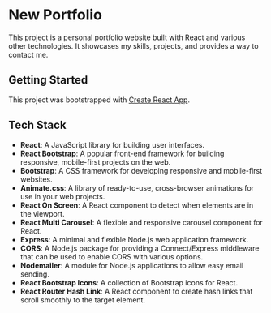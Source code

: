 # New Portfolio

This project is a personal portfolio website built with React and various other technologies. It showcases my skills, projects, and provides a way to contact me.

## Getting Started

This project was bootstrapped with [Create React App](https://github.com/facebook/create-react-app).

## Tech Stack

- **React**: A JavaScript library for building user interfaces.
- **React Bootstrap**: A popular front-end framework for building responsive, mobile-first projects on the web.
- **Bootstrap**: A CSS framework for developing responsive and mobile-first websites.
- **Animate.css**: A library of ready-to-use, cross-browser animations for use in your web projects.
- **React On Screen**: A React component to detect when elements are in the viewport.
- **React Multi Carousel**: A flexible and responsive carousel component for React.
- **Express**: A minimal and flexible Node.js web application framework.
- **CORS**: A Node.js package for providing a Connect/Express middleware that can be used to enable CORS with various options.
- **Nodemailer**: A module for Node.js applications to allow easy email sending.
- **React Bootstrap Icons**: A collection of Bootstrap icons for React.
- **React Router Hash Link**: A React component to create hash links that scroll smoothly to the target element.
